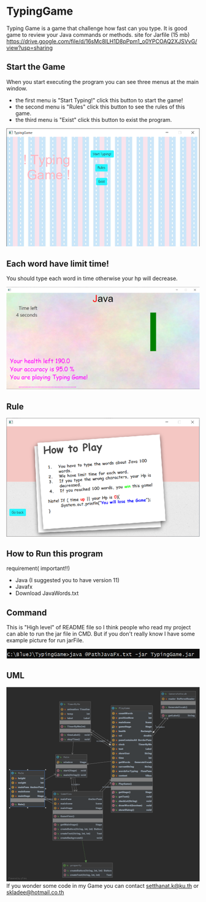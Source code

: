 # TypingGame

Typing Game is a game that challenge how fast can you type. It is good game to review your Java commands or methods.
site for Jarfile (15 mb) https://drive.google.com/file/d/16sMc8lLH1D8pPpm1_o0YPCOAQ2XJSVvG/view?usp=sharing

## Start the Game

When you start executing the program you can see three menus at the main window.
- the first menu is "Start Typing!" click this button to start the game!
- the second menu is "Rules" click this button to see the rules of this game.
- the third menu is "Exist" click this button to exist the program.

![](https://github.com/Ing140943/TypingGame/blob/master/picture/menu.png)

## Each word have limit time!

You should type each word in time otherwise your hp will decrease.

![](https://github.com/Ing140943/TypingGame/blob/master/picture/playing.png)

## Rule
![](https://github.com/Ing140943/TypingGame/blob/master/picture/rule.png)
## How to Run this program

requirement( important!!)
- Java (I suggested you to have version 11)
- Javafx
- Download JavaWords.txt


## Command
This is "High level" of README file so I think people who read my project can able to run the jar file in CMD.
But if you don't really know I have some example picture for run jarFile.

![](https://github.com/Ing140943/TypingGame/blob/master/picture/JustShowHow%20to%20type.png)


## UML
![](https://github.com/Ing140943/TypingGame/blob/master/picture/diagram.png)
If you wonder some code in my Game you can contact setthanat.k@ku.th or skladee@hotmail.co.th

